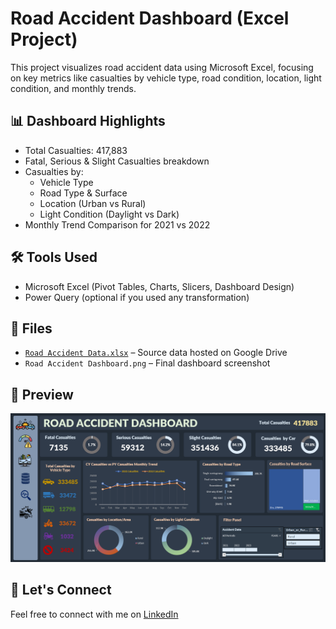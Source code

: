 
# Road Accident Dashboard (Excel Project)

This project visualizes road accident data using Microsoft Excel, focusing on key metrics like casualties by vehicle type, road condition, location, light condition, and monthly trends.

## 📊 Dashboard Highlights
- Total Casualties: 417,883
- Fatal, Serious & Slight Casualties breakdown
- Casualties by:
  - Vehicle Type
  - Road Type & Surface
  - Location (Urban vs Rural)
  - Light Condition (Daylight vs Dark)
- Monthly Trend Comparison for 2021 vs 2022

## 🛠 Tools Used
- Microsoft Excel (Pivot Tables, Charts, Slicers, Dashboard Design)
- Power Query (optional if you used any transformation)

## 📁 Files
- [`Road Accident Data.xlsx`](https://docs.google.com/spreadsheets/d/1U4d9sZ3WcKJj8xNLE8xpgzIQUy8MNJEy/edit?usp=sharing&ouid=113899857238248120248&rtpof=true&sd=true) – Source data hosted on Google Drive
- `Road Accident Dashboard.png` – Final dashboard screenshot

## 📸 Preview
![Dashboard](Road%20Accident%20Dashboard.png)

## 🤝 Let's Connect
Feel free to connect with me on [LinkedIn](https://www.linkedin.com/in/chethan-kumar-021/)
